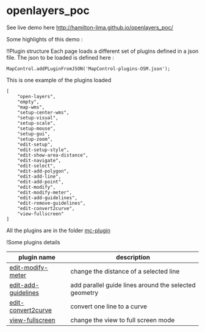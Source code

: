 # openlayers_poc

See live demo here http://hamilton-lima.github.io/openlayers_poc/

Some highlights of this demo : 

!!Plugin structure
Each page loads a different set of plugins defined in a json file.
The json to be loaded is defined here :

``` 
MapControl.addPLuginFromJSON('MapControl-plugins-OSM.json');
```

This is one example of the plugins loaded

```
[
    "open-layers",
    "empty",
    "map-wms",
    "setup-center-wms",
    "setup-visual",
    "setup-scale",
    "setup-mouse",
    "setup-gui",
    "setup-zoom",
    "edit-setup",    
    "edit-setup-style",
    "edit-show-area-distance",
    "edit-navigate",
    "edit-select",
    "edit-add-polygon",
    "edit-add-line",
    "edit-add-point",
    "edit-modify",
    "edit-modify-meter",
    "edit-add-guidelines",
    "edit-remove-guidelines",
    "edit-convert2curve",
    "view-fullscreen"
]
```

All the plugins are in the folder [mc-plugin](https://github.com/hamilton-lima/openlayers_poc/tree/master/mc-plugin)

!Some plugins details 

| plugin name | description | 
| ----------- | ----------- | 
| [edit-modify-meter](https://github.com/hamilton-lima/openlayers_poc/blob/master/mc-plugin/edit-modify-meter.js) | change the distance of a selected line |
| [edit-add-guidelines](https://github.com/hamilton-lima/openlayers_poc/blob/master/mc-plugin/edit-add-guidelines.js) | add parallel guide lines around the selected geometry | 
| [edit-convert2curve](https://github.com/hamilton-lima/openlayers_poc/blob/master/mc-plugin/edit-convert2curve.js) | convert one line to a curve |
| [view-fullscreen](https://github.com/hamilton-lima/openlayers_poc/blob/master/mc-plugin/view-fullscreen.js) | change the view to full screen mode | 
